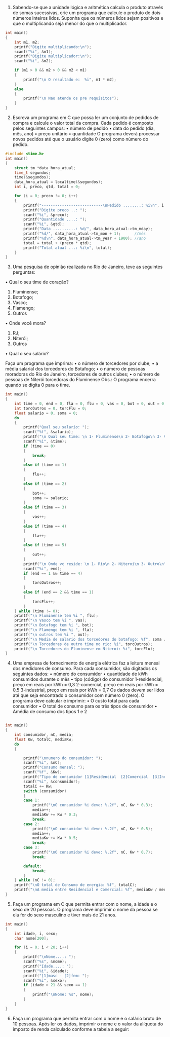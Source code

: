 1. Sabendo-se que a unidade lógica e aritmética calcula o produto através de somas sucessivas, crie
um programa que calcule o produto de dois números inteiros lidos. Suponha que os números lidos
sejam positivos e que o multiplicando seja menor do que o multiplicador.

```c
int main()
{
    int m1, m2;
    printf("Digite multiplicando:\n");
    scanf("%i", &m1);
    printf("Digite multiplicador:\n");
    scanf("%i", &m2);

    if (m1 > 0 && m2 > 0 && m2 < m1)
    {
        printf("\n O resultado e:  %i", m1 * m2);
    }
    else
    {
        printf("\n Nao atende os pre requisitos");
    }
}
```

2. Escreva um programa em C que possa ler um conjunto de pedidos de compra e calcule o valor total
da compra. Cada pedido é composto pelos seguintes campos:
• número de pedido
• data do pedido (dia, mês, ano)
• preço unitário
• quantidade
O programa deverá processar novos pedidos até que o usuário digite 0 (zero) como número do
pedido.

```c
#include <time.h>
int main()
{
    struct tm *data_hora_atual;
    time_t segundos;
    time(&segundos);
    data_hora_atual = localtime(&segundos);
    int i, preco, qtd, total = 0;

    for (i = 0; preco != 0; i++)
    {
        printf("---------------------------\nPedido ........: %i\n", i + 1);
        printf("Digite preco ..: ");
        scanf("%i", &preco);
        printf("Quantidade ....: ");
        scanf("%i", &qtd);
        printf("Data ..........: %d/", data_hora_atual->tm_mday);
        printf("%d/", data_hora_atual->tm_mon + 1);      //mês
        printf("%d\n", data_hora_atual->tm_year + 1900); //ano
        total = total + (preco * qtd);
        printf("Total atual ...: %i\n", total);
    }
}
```

3. Uma pesquisa de opinião realizada no Rio de Janeiro, teve as seguintes perguntas:

• Qual o seu time de coração?
1. Fluminense;
2. Botafogo;
3. Vasco;
4. Flamengo;
5. Outros

• Onde você mora?
1. RJ;
2. Niterói;
3. Outros

• Qual o seu salário?

Faça um programa que imprima:
• o número de torcedores por clube;
• a média salarial dos torcedores do Botafogo;
• o número de pessoas moradoras do Rio de Janeiro, torcedores de outros clubes;
• o número de pessoas de Niterói torcedoras do Fluminense
Obs.: O programa encerra quando se digita 0 para o time.
```c
int main()
{
    int time = 0, end = 0, fla = 0, flu = 0, vas = 0, bot = 0, out = 0;
    int torcOutros = 0, torcFlu = 0;
    float salario = 0, soma = 0;
    do
    {
        printf("Qual seu salario: ");
        scanf("%f", &salario);
        printf("\n Qual seu time: \n 1- Fluminense\n 2- Botafogo\n 3- Vasco\n 4- Flamengo \n 5- Outros\n 0 - SAIR\n");
        scanf("%i", &time);
        if (time == 0)
        {
            break;
        }
        else if (time == 1)
        {
            flu++;
        }
        else if (time == 2)
        {
            bot++;
            soma += salario;
        }
        else if (time == 3)
        {
            vas++;
        }
        else if (time == 4)
        {
            fla++;
        }
        else if (time == 5)
        {
            out++;
        }
        printf("\n Onde vc reside: \n 1- Rio\n 2- Niteroi\n 3- Outro\n");
        scanf("%i", end);
        if (end == 1 && time == 4)
        {
            torcOutros++;
        }
        else if (end == 2 && time == 1)
        {
            torcFlu++;
        }
    } while (time != 0);
    printf("\n Fluminense tem %i ", flu);
    printf("\n Vasco tem %i ", vas);
    printf("\n Botafogo tem %i ", bot);
    printf("\n Flamengo tem %i ", fla);
    printf("\n outros tem %i ", out);
    printf("\n Media de salario dos torcedores do botafogo: %f", soma / bot);
    printf("\n Torcedores de outro time no rio: %i", torcOutros);
    printf("\n Torcedores do Fluminense em Niteroi: %i", torcFlu);
}
```

4. Uma empresa de fornecimento de energia elétrica faz a leitura mensal dos medidores de consumo.
Para cada consumidor, são digitados os seguintes dados:
• número do consumidor
• quantidade de kWh consumidos durante o mês
• tipo (código) do consumidor
1-residencial, preço em reais por kWh = 0,3
2-comercial, preço em reais por kWh = 0,5
3-industrial, preço em reais por kWh = 0,7
Os dados devem ser lidos até que seja encontrado o consumidor com número 0 (zero). O
programa deve calcular e imprimir:
• O custo total para cada consumidor
• O total de consumo para os três tipos de consumidor
 • Amédia de consumo dos tipos 1 e 2

```c

int main()
{
    int consumidor, nC, media;
    float Kw, totalC, mediaKw;
    do
    {

        printf("\nnumero do consumidor: ");
        scanf("%i", &nC);
        printf("Consumo mensal: ");
        scanf("%f", &Kw);
        printf("Tipo de consumidor [1]Residencial  [2]Comercial  [3]Industrial: ");
        scanf("%i", &consumidor);
        totalC += Kw;
        switch (consumidor)
        {
        case 1:
            printf("\nO consumidor %i deve: %.2f", nC, Kw * 0.3);
            media++;
            mediaKw += Kw * 0.3;
            break;
        case 2:
            printf("\nO consumidor %i deve: %.2f", nC, Kw * 0.5);
            media++;
            mediaKw += Kw * 0.5;
            break;
        case 3:
            printf("\nO consumidor %i deve: %.2f", nC, Kw * 0.7);
            break;

        default:
            break;
        }
    } while (nC != 0);
    printf("\nO total de Consumo de energia: %f", totalC);
    printf("\nA media entre Residencial e Comercial: %f", mediaKw / media);
}
```

5. Faça um programa em C que permita entrar com o nome, a idade e o sexo de 20 pessoas. O
programa deve imprimir o nome da pessoa se ela for do sexo masculino e tiver mais de 21 anos.

```c
int main()
{
    int idade, i, sexo;
    char nome[200];

    for (i = 0; i < 20; i++)
    {
        printf("\nNome....: ");
        scanf("%s", &nome);
        printf("Idade....: ");
        scanf("%i", &idade);
        printf("[1]masc - [2]fem: ");
        scanf("%i", &sexo);
        if (idade > 21 && sexo == 1)
        {
            printf("\nNome: %s", nome);
        }
    }
}
```

6. Faça um programa que permita entrar com o nome e o salário bruto de 10 pessoas. Após ler os
dados, imprimir o nome e o valor da alíquota do imposto de renda calculado conforme a tabela a
seguir:

